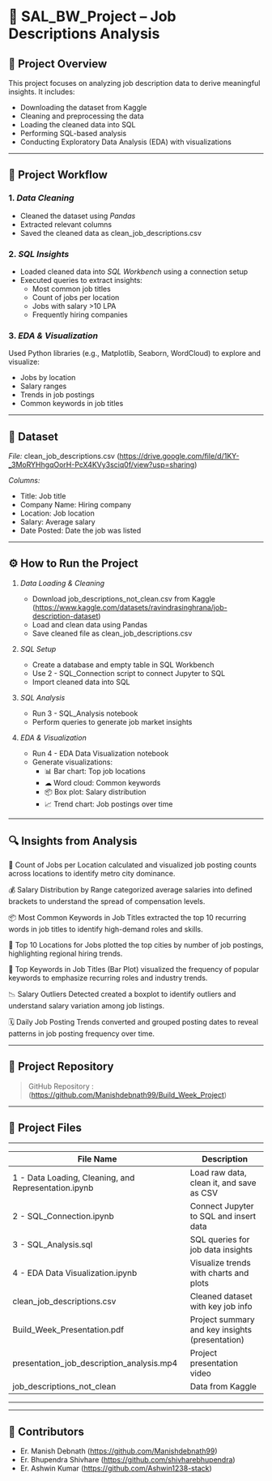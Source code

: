 # 💼 SAL_BW_Project – Job Descriptions Analysis

## 📌 Project Overview  
This project focuses on analyzing job description data to derive meaningful insights. It includes:
- Downloading the dataset from Kaggle  
- Cleaning and preprocessing the data  
- Loading the cleaned data into SQL  
- Performing SQL-based analysis  
- Conducting Exploratory Data Analysis (EDA) with visualizations  

---

## 🔄 Project Workflow

### 1. *Data Cleaning*  
- Cleaned the dataset using *Pandas*  
- Extracted relevant columns  
- Saved the cleaned data as clean_job_descriptions.csv  

### 2. *SQL Insights*  
- Loaded cleaned data into *SQL Workbench* using a connection setup  
- Executed queries to extract insights:  
  - Most common job titles  
  - Count of jobs per location  
  - Jobs with salary >10 LPA  
  - Frequently hiring companies  

### 3. *EDA & Visualization*  
Used Python libraries (e.g., Matplotlib, Seaborn, WordCloud) to explore and visualize:  
- Jobs by location  
- Salary ranges  
- Trends in job postings  
- Common keywords in job titles  

---

## 📁 Dataset  
*File:* clean_job_descriptions.csv (https://drive.google.com/file/d/1KY-_3MoRYHhgqOorH-PcX4KVy3sciq0f/view?usp=sharing)

*Columns:*  
- Title: Job title  
- Company Name: Hiring company  
- Location: Job location  
- Salary: Average salary  
- Date Posted: Date the job was listed  

---

## ⚙ How to Run the Project

1. *Data Loading & Cleaning*  
   - Download job_descriptions_not_clean.csv from Kaggle (https://www.kaggle.com/datasets/ravindrasinghrana/job-description-dataset)
   - Load and clean data using Pandas  
   - Save cleaned file as clean_job_descriptions.csv  

2. *SQL Setup*  
   - Create a database and empty table in SQL Workbench  
   - Use 2 - SQL_Connection script to connect Jupyter to SQL  
   - Import cleaned data into SQL  

3. *SQL Analysis*  
   - Run 3 - SQL_Analysis notebook  
   - Perform queries to generate job market insights  

4. *EDA & Visualization*  
   - Run 4 - EDA Data Visualization notebook  
   - Generate visualizations:  
     - 📊 Bar chart: Top job locations  
     - ☁ Word cloud: Common keywords  
     - 📦 Box plot: Salary distribution  
     - 📈 Trend chart: Job postings over time  

---

## 🔍 Insights from Analysis  
📍 Count of Jobs per Location calculated and visualized job posting counts across locations to identify metro city dominance.

💰 Salary Distribution by Range categorized average salaries into defined brackets to understand the spread of compensation levels.

📦 Most Common Keywords in Job Titles extracted the top 10 recurring words in job titles to identify high-demand roles and skills.

🌆 Top 10 Locations for Jobs plotted the top cities by number of job postings, highlighting regional hiring trends.

🔑 Top Keywords in Job Titles (Bar Plot) visualized the frequency of popular keywords to emphasize recurring roles and industry trends.

📉 Salary Outliers Detected created a boxplot to identify outliers and understand salary variation among job listings.

🗓 Daily Job Posting Trends converted and grouped posting dates to reveal patterns in job posting frequency over time.

---

## 🔗 Project Repository  
> GitHub Repository : (https://github.com/Manishdebnath99/Build_Week_Project)

---
## 📁 Project Files
--------------------------------------------------------------------------------------------------------------
| File Name                                | Description                                                     |
|------------------------------------------|-----------------------------------------------------------------|
| 1 - Data Loading, Cleaning, and Representation.ipynb    | Load raw data, clean it, and save as CSV         |
| 2 - SQL_Connection.ipynb                                | Connect Jupyter to SQL and insert data           |
| 3 - SQL_Analysis.sql                                    | SQL queries for job data insights                |
| 4 - EDA Data Visualization.ipynb                        | Visualize trends with charts and plots           |
| clean_job_descriptions.csv                              | Cleaned dataset with key job info                |
| Build_Week_Presentation.pdf                             | Project summary and key insights (presentation)  |
| presentation_job_description_analysis.mp4               | Project presentation video                       |
| job_descriptions_not_clean                              | Data from Kaggle                                 |
--------------------------------------------------------------------------------------------------------------
---
## 👥 Contributors  
- Er. Manish Debnath  (https://github.com/Manishdebnath99)
- Er. Bhupendra Shivhare (https://github.com/shivharebhupendra)
- Er. Ashwin Kumar (https://github.com/Ashwin1238-stack)

